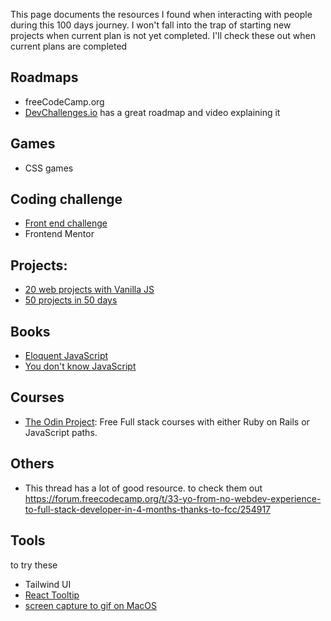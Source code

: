 This page documents the resources I found when interacting with people during this 100 days journey. I won't fall into the trap of starting new projects when current plan is not yet completed. I'll check these out when current plans are completed

## Roadmaps

- freeCodeCamp.org
- [DevChallenges.io](https://devchallenges.io/learn/tutorial/web-developer-roadmap-2021) has a great roadmap and video explaining it

## Games

- CSS games

## Coding challenge

- [Front end challenge](https://github.com/felipefialho/frontend-challenges)
- Frontend Mentor

## Projects:

- [20 web projects with Vanilla JS](https://github.com/bradtraversy/vanillawebprojects)
- [50 projects in 50 days](https://github.com/bradtraversy/50projects50days)

## Books

- [Eloquent JavaScript](https://eloquentjavascript.net)
- [You don't know JavaScript](https://github.com/getify/You-Dont-Know-JS)

## Courses

- [The Odin Project](theodinproject.com): Free Full stack courses with either Ruby on Rails or JavaScript paths.

## Others

- This thread has a lot of good resource. to check them out https://forum.freecodecamp.org/t/33-yo-from-no-webdev-experience-to-full-stack-developer-in-4-months-thanks-to-fcc/254917

## Tools

to try these

- Tailwind UI
- [React Tooltip](https://github.com/ReactTooltip/react-tooltip)
- [screen capture to gif on MacOS](https://www.cockos.com/licecap/)
